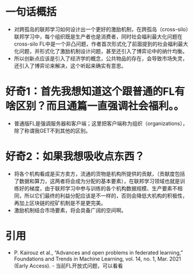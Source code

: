 # 一句话概括
- 对跨孤岛的联邦学习如何设计出一个更好的激励机制，在跨孤岛（cross-silo）联邦学习中，每个组织既是生产者也是消费者，同时社会福利最大化问题在cross-silo FL中是一个非凸问题，作者首次形式化了前面提到的社会福利最大化问题，并形式化了激励机制设计问题，甚至还引入了博弈论中的纳什均衡。
- 所以创新点应该是引入了经济学的概念，公共物品的存在，会导致市场失灵，还引入了博弈论来解决，这个听起来确实有意思。

# 好奇1：首先我想知道这个跟普通的FL有啥区别？而且通篇一直强调社会福利。。
- 普通版FL是强调服务器和客户端；这里把客户端称为组织（organizations），除了称谓我GET不到其他的区别。

# 好奇2：如果我想吸收点东西？
- 将各个机构看成是买方卖方，流通的货物是机构所提供的贡献，（贡献度包括了数据和算力，这两者将会成为分配的基本要素），在联邦学习领域也就是训练好的梯度，由于联邦学习中参与训练的各个机构数据规模、生产要素不相同，所以它们最终的利益分配应该是不一样的，否则会降低大机构的积极性，再加上区块链的挖矿机制是不是更完美。
- 激励机制结合市场要素，将会具备广阔的空间啊。

# 引用
- P. Kairouz et al., “Advances and open problems in federated learning,” Foundations and Trends in Machine Learning, vol. 14, no. 1, Mar. 2021 (Early Access). - 当前FL开放式问题，可以看看

